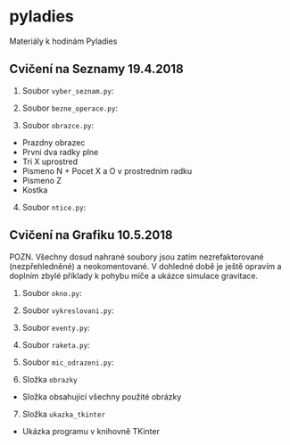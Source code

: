 # pyladies

Materiály k hodinám Pyladies

## Cvičení na Seznamy 19.4.2018

1. Soubor `vyber_seznam.py`:

2. Soubor `bezne_operace.py`:

3. Soubor `obrazce.py`:

 * Prazdny obrazec
 * Prvni dva radky plne
 * Tri X uprostred
 * Pismeno N + Pocet X a O v prostrednim radku
 * Pismeno Z
 * Kostka

4. Soubor `ntice.py`:

## Cvičení na Grafiku 10.5.2018

POZN. Všechny dosud nahrané soubory jsou zatím nezrefaktorované (nezpřehledněné) a neokomentované.
V dohledné době je ještě opravím a doplním zbylé příklady k pohybu míče a ukázce simulace gravitace.

1. Soubor `okno.py`:

2. Soubor `vykreslovani.py`:

3. Soubor `eventy.py`:

4. Soubor `raketa.py`:

5. Soubor `mic_odrazeni.py`:

6. Složka `obrazky`

 * Složka obsahující všechny použité obrázky

7. Složka `ukazka_tkinter`

 * Ukázka programu v knihovně TKinter
